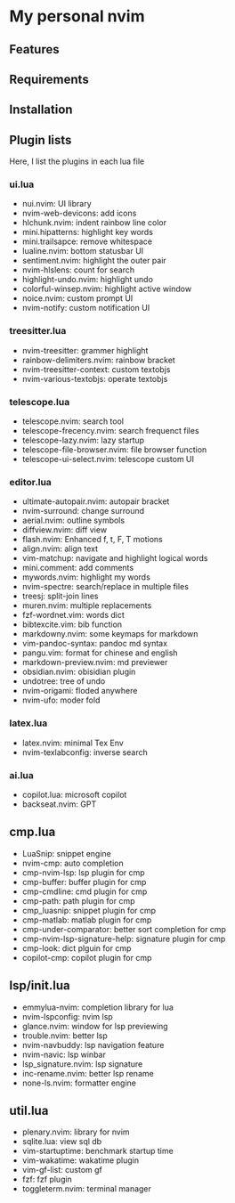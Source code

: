 # My personal nvim

## Features

## Requirements

## Installation

## Plugin lists

Here, I list the plugins in each lua file

### ui.lua

- nui.nvim: UI library
- nvim-web-devicons: add icons
- hlchunk.nvim: indent rainbow line color
- mini.hipatterns: highlight key words
- mini.trailsapce: remove whitespace
- lualine.nvim: bottom statusbar UI
- sentiment.nvim: highlight the outer pair
- nvim-hlslens: count for search
- highlight-undo.nvim: highlight undo
- colorful-winsep.nvim: highlight active window
- noice.nvim: custom prompt UI
- nvim-notify: custom notification UI

### treesitter.lua

- nvim-treesitter: grammer highlight
- rainbow-delimiters.nvim: rainbow bracket
- nvim-treesitter-context: custom textobjs
- nvim-various-textobjs: operate textobjs

### telescope.lua

- telescope.nvim: search tool
- telescope-frecency.nvim: search frequenct files
- telescope-lazy.nvim: lazy startup
- telescope-file-browser.nvim: file browser function
- telescope-ui-select.nvim: telescope custom UI

### editor.lua

- ultimate-autopair.nvim: autopair bracket
- nvim-surround: change surround
- aerial.nvim: outline symbols
- diffview.nvim: diff view
- flash.nvim: Enhanced f, t, F, T motions
- align.nvim: align text
- vim-matchup: navigate and highlight logical words
- mini.comment: add comments
- mywords.nvim: highlight my words
- nvim-spectre: search/replace in multiple files
- treesj: split-join lines
- muren.nvim: multiple replacements
- fzf-wordnet.vim: words dict
- bibtexcite.vim: bib function
- markdowny.nvim: some keymaps for markdown
- vim-pandoc-syntax: pandoc md syntax
- pangu.vim: format for chinese and english
- markdown-preview.nvim: md previewer
- obsidian.nvim: obisidian plugin
- undotree: tree of undo
- nvim-origami: floded anywhere
- nvim-ufo: moder fold

### latex.lua

- latex.nvim: minimal Tex Env
- nvim-texlabconfig: inverse search

### ai.lua

- copilot.lua: microsoft copilot
- backseat.nvim: GPT

## cmp.lua

- LuaSnip: snippet engine
- nvim-cmp: auto completion
- cmp-nvim-lsp: lsp plugin for cmp
- cmp-buffer: buffer plugin for cmp
- cmp-cmdline: cmd plugin for cmp
- cmp-path: path plugin for cmp
- cmp_luasnip: snippet plugin for cmp
- cmp-matlab: matlab plugin for cmp
- cmp-under-comparator: better sort completion for cmp
- cmp-nvim-lsp-signature-help: signature plugin for cmp
- cmp-look: dict plguin for cmp
- copilot-cmp: copilot plugin for cmp

## lsp/init.lua

- emmylua-nvim: completion library for lua
- nvim-lspconfig: nvim lsp
- glance.nvim: window for lsp previewing
- trouble.nvim: better lsp
- nvim-navbuddy: lsp navigation feature
- nvim-navic: lsp winbar
- lsp_signature.nvim: lsp signature
- inc-rename.nvim: better lsp rename
- none-ls.nvim: formatter engine

## util.lua

- plenary.nvim: library for nvim
- sqlite.lua: view sql db
- vim-startuptime: benchmark startup time
- vim-wakatime: wakatime plugin
- vim-gf-list: custom gf
- fzf: fzf plugin
- toggleterm.nvim: terminal manager
